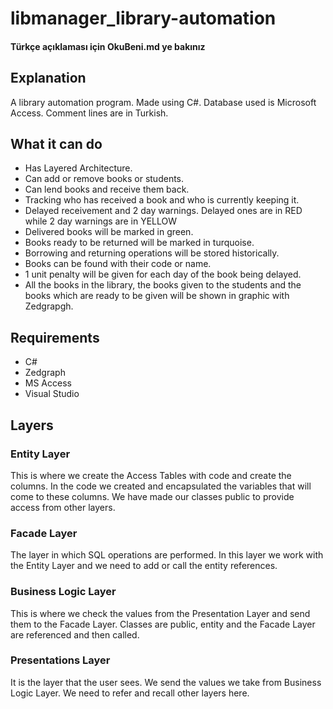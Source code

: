 # libmanager_library-automation
#### Türkçe açıklaması için OkuBeni.md ye bakınız
## Explanation
A library automation program. Made using C#. Database used is Microsoft Access. Comment lines are in Turkish.

## What it can do
- Has Layered Architecture.
- Can add or remove books or students.
- Can lend books and receive them back.
- Tracking who has received a book and who is currently keeping it.
- Delayed receivement and 2 day warnings. Delayed ones are in RED while 2 day warnings are in YELLOW
- Delivered books will be marked in green.
- Books ready to be returned will be marked in turquoise.
- Borrowing and returning operations will be stored historically.
- Books can be found with their code or name.
- 1 unit penalty will be given for each day of the book being delayed.
- All the books in the library, the books given to the students and the books which are ready to be given will be shown in graphic with Zedgrapgh.

## Requirements
- C#
- Zedgraph
- MS Access
- Visual Studio

## Layers
### Entity Layer
This is where we create the Access Tables with code and create the columns. In the code we created and encapsulated the variables that will come to these columns. We have made our classes public to provide access from other layers.
### Facade Layer
The layer in which SQL operations are performed. In this layer we work with the Entity Layer and we need to add or call the entity references.
### Business Logic Layer
This is where we check the values from the Presentation Layer and send them to the Facade Layer. Classes are public, entity and the Facade Layer are referenced and then called.
### Presentations Layer
It is the layer that the user sees. We send the values we take from Business Logic Layer. We need to refer and recall other layers here.
